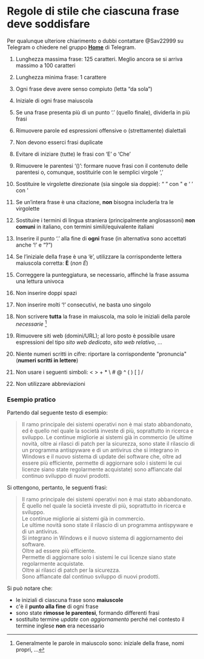 # Regole di stile che ciascuna frase deve soddisfare

Per qualunque ulteriore chiarimento o dubbi contattare @Sav22999 su Telegram o chiedere nel gruppo **[Home](https://t.me/joinchat/BCql3UMy26nl4qxuRecDsQ)** di Telegram.

 1. Lunghezza massima frase: 125 caratteri. Meglio ancora se si arriva massimo a 100 caratteri

 2. Lunghezza minima frase: 1 carattere

 3. Ogni frase deve avere senso compiuto (letta “da sola”)

 4. Iniziale di ogni frase maiuscola

 5. Se una frase presenta più di un punto ‘.’ (quello finale), dividerla in più frasi

 6. Rimuovere parole ed espressioni offensive o (strettamente) dialettali

 7. Non devono esserci frasi duplicate

 8. Evitare di iniziare (tutte) le frasi con ‘E’ o ‘Che’

 9. Rimuovere le parentesi ‘()’: formare nuove frasi con il contenuto delle parentesi o, comunque, sostituirle con le semplici virgole ‘,’

 10. Sostituire le virgolette direzionate (sia singole sia doppie): “ ” con " e ‘ ’ con '

 11. Se un’intera frase è una citazione, **non** bisogna includerla tra le virgolette

 12. Sostituire i termini di lingua straniera (principalmente anglosassoni)  **non comuni** in italiano, con termini simili/equivalente italiani

 13. Inserire il punto ‘.’ alla fine di **ogni** frase (in alternativa sono accettati anche ‘!’ e “?”)

 14. Se l’iniziale della frase è una ‘è’, utilizzare la corrispondente lettera maiuscola corretta: **È** (*non É*)

 15. Correggere la punteggiatura, se necessario, affinché la frase assuma una lettura univoca

 16. Non inserire doppi spazi

 17. Non inserire molti ‘!’ consecutivi, ne basta uno singolo

 18. Non scrivere **tutta** la frase in maiuscola, ma solo le iniziali della parole _necessarie_ [^1]

     [^1]: Generalmente le parole in maiuscolo sono: iniziale della frase, nomi propri, …

     

 19. Rimuovere siti web (domini/URL); al loro posto è possibile usare espressioni del tipo *sito web dedicato*, *sito web relativo*, …

20. Niente numeri scritti in cifre:  riportare la corrispondente "pronuncia" (**numeri scritti in lettere**)

21. Non usare i seguenti simboli: < > + * \ # @ ^ ( ) [ ] /

22. Non utilizzare abbreviazioni




 ### Esempio pratico

 Partendo dal seguente testo di esempio:

> Il ramo principale dei sistemi operativi non è mai stato abbandonato, ed è quello nel quale la società investe di più, soprattutto in ricerca e sviluppo. Le continue migliorie ai sistemi già in commercio (le ultime novità, oltre ai rilasci di patch per la sicurezza, sono state il rilascio di un programma antispyware e di un antivirus che si integrano in Windows e il nuovo sistema di update dei software che, oltre ad essere più efficiente, permette di aggiornare solo i sistemi le cui licenze siano state regolarmente acquistate) sono affiancate dal continuo sviluppo di nuovi prodotti.

Si ottengono, pertanto, le seguenti frasi:

> Il ramo principale dei sistemi operativi non è mai stato abbandonato.
><br/> È quello nel quale la società investe di più, soprattutto in ricerca e sviluppo.
><br/> Le continue migliorie ai sistemi già in commercio.
><br/> Le ultime novità sono state il rilascio di un programma antispyware e di un antivirus.
><br/> Si integrano in Windows e il nuovo sistema di aggiornamento dei software.
><br/> Oltre ad essere più efficiente.
><br/> Permette di aggiornare solo i sistemi le cui licenze siano state regolarmente acquistate.
><br/> Oltre ai rilasci di patch per la sicurezza.
><br/> Sono affiancate dal continuo sviluppo di nuovi prodotti.

Si può notare che:
 - le iniziali di ciascuna frase sono **maiuscole**
 - c'è il **punto alla fine** di ogni frase
 - sono state **rimosse le parentesi**, formando differenti frasi
 - sostituito termine *update* con *aggiornamento* perché nel contesto il termine inglese **non** era necessario
